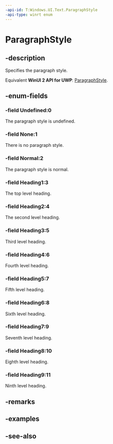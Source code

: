 ```yaml
---
-api-id: T:Windows.UI.Text.ParagraphStyle
-api-type: winrt enum
---
```


<!-- Enumeration syntax
public enum Windows.UI.Text.ParagraphStyle : int
-->

# ParagraphStyle

## -description
Specifies the paragraph style.

Equivalent **WinUI 2 API for UWP**: [ParagraphStyle](/windows/winui/api/microsoft.ui.text.paragraphstyle).

## -enum-fields
### -field Undefined:0
The paragraph style is undefined.

### -field None:1
There is no paragraph style.

### -field Normal:2
The paragraph style is normal.

### -field Heading1:3
The top level heading.

### -field Heading2:4
The second level heading.

### -field Heading3:5
Third level heading.

### -field Heading4:6
Fourth level heading.

### -field Heading5:7
Fifth level heading.

### -field Heading6:8
Sixth level heading.

### -field Heading7:9
Seventh level heading.

### -field Heading8:10
Eighth level heading.

### -field Heading9:11
Ninth level heading.


## -remarks

## -examples

## -see-also
